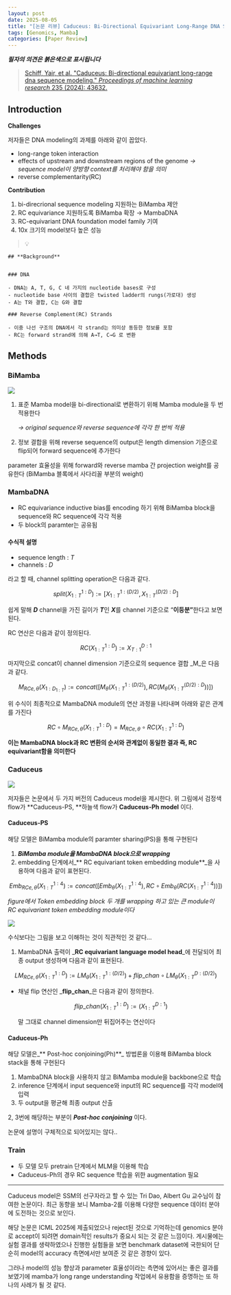 ```yaml
---
layout: post
date: 2025-08-05
title: "[논문 리뷰] Caduceus: Bi-Directional Equivariant Long-Range DNA Sequence Modeling"
tags: [Genomics, Mamba]
categories: [Paper Review]
---
```


<span class="notion-red">_**필자의 의견은 붉은색으로 표시됩니다**_</span>


> [Schiff, Yair, et al. "Caduceus: Bi-directional equivariant long-range dna sequence modeling." ](https://pmc.ncbi.nlm.nih.gov/articles/PMC12189541/)[_Proceedings of machine learning research_](https://pmc.ncbi.nlm.nih.gov/articles/PMC12189541/)[ 235 (2024): 43632.](https://pmc.ncbi.nlm.nih.gov/articles/PMC12189541/)



## Introduction


**Challenges**


저자들은 DNA modeling의 과제를 아래와 같이 꼽았다.

- long-range token interaction
- effects of upstream and downstream regions of the genome 
_→ sequence model이 양방향 context를 처리해야 함을 의미_
- reverse complementarity(RC)

**Contribution**

1. bi-direcrional sequence modeling 지원하는 BiMamba 제안
1. RC equivariance 지원하도록 BiMamba 확장 → MambaDNA
1. RC-equivariant DNA foundation model family 기여
1. 10x 크기의 model보다 높은 성능

> 💡 


	## **Background**


	### DNA

	- DNA는 A, T, G, C 네 가지의 nucleotide bases로 구성
	- nucleotide base 사이의 결합은 twisted ladder의 rungs(가로대) 생성
	- A는 T와 결합, C는 G와 결합

	### Reverse Complement(RC) Strands

	- 이중 나선 구조의 DNA에서 각 strand는 의미상 동등한 정보를 포함
	- RC는 forward strand에 의해 A→T, C→G 로 변환


## Methods



### BiMamba


![](https://prod-files-secure.s3.us-west-2.amazonaws.com/542b861c-36a8-4051-84e5-8804b6728dba/2c247d59-7815-4980-99f0-8f0d21f445a7/image.png?X-Amz-Algorithm=AWS4-HMAC-SHA256&X-Amz-Content-Sha256=UNSIGNED-PAYLOAD&X-Amz-Credential=ASIAZI2LB466U6UNFBDR%2F20250912%2Fus-west-2%2Fs3%2Faws4_request&X-Amz-Date=20250912T090104Z&X-Amz-Expires=3600&X-Amz-Security-Token=IQoJb3JpZ2luX2VjELD%2F%2F%2F%2F%2F%2F%2F%2F%2F%2FwEaCXVzLXdlc3QtMiJIMEYCIQCrZGnk0Cr5ez4uziD9HLxItzRZia7RF7Wgxx6dCBu8SgIhAPS1r%2FKfEfub29VJqIEk2mZVZZXhrdXEeU8hVOOwGPXMKv8DCCkQABoMNjM3NDIzMTgzODA1IgymSLSJVKb2b2Sq0Aoq3AMbN9tE%2F9G05n6wooxl%2B5jv1c2dumu4oPKW%2F29OkyJ7Xgj69KflWfWOsAfdt958HBfHh1HdzMbS5jH%2FUhcihKjsEzStQ05h17bXtW5ebePd99B%2F0kPp4kMpOr8ZASWgPO9aR8GLIwW4RAjYl0viA5hWXIp7BKPOGoSsN8ugERc6Kgi2O%2F6He6UBYLInFvVtRoxeBCUpCDhIy1Vf1qFShELmCrvnUR41WWFgHm3rA4465VUJinKRS9NbHSUY%2FUNkw5379Um7Fz3lqICj9yL8zKhAUekRg93iFvrBwNJOdhNe25RajgYWEqu4nc5igbk6K%2BwbunfPY%2B%2FifNi3YSen0ABeaQbc%2B8mKAphl9MN2XAbf25ie9O6jxmXyHPMTXrN87L6XzcH%2Blv253iJkWnrVxZqQZ1Z8NJOrGQ%2B2WMNG5GuwhnQcUGmHwBgfyKgGHLM7srSHJSs%2Bio8TWALUrcX8J5DnpKyS1ir0gz3mRekiwJtkNkaj%2BmSpOCaEwEYDcQW8D0L%2BgDS5jxjRGmDp3NVsFKT3pwuCxCtFT6UcdQ8KtvPH2e%2Fy6UZ8JN0NkmN2jHV%2Bvlx8Am0zYqBMqiBOhjTa7XrIBrDHdkHtX0z%2B55OO%2BzKEqNY%2FeCXQjWq8kPOYoTDZlo%2FGBjqkAd0u6X4eLfCvo%2F9cU%2BNq2EqA%2BI06RPUMCqP2djdS6nqeLoltjgmwjHllzrGJGoqwkz4%2Ft4oqQNfBuyXiDoQ9Z0%2F0TvQUyzBD30nJzpGLXhJh%2BgIhyIboN3%2F35F5bumBJ8zYVRcWeMZ0%2F3C9YJc%2FjqMbB%2BnA%2BuhWLc7KF6KgDRHaSgV1WnAgRxnf1Q7gerAxrotXr2Bx47E60W6H0owJT1ju9P4KV&X-Amz-Signature=ac13d17ae9a6804950869c19a0f36c05522207245441fc8d5d4b94aee60d04cf&X-Amz-SignedHeaders=host&x-amz-checksum-mode=ENABLED&x-id=GetObject)

1. 표준 Mamba model을 bi-directional로 변환하기 위해 Mamba module을 두 번 적용한다

	_→ original sequence와 reverse sequence에 각각 한 번씩 적용_

1. 정보 결합을 위해 reverse sequence의 output은 length dimension 기준으로 flip되어 forward sequence에 추가한다

parameter 효율성을 위해 forward와 reverse mamba 간 projection weight를 공유한다 (BiMamba 블록에서 사다리꼴 부분의 weight)



### MambaDNA

- RC equivariance inductive bias를 encoding 하기 위해 BiMamba block을 sequence와 RC sequence에 각각 적용
- 두 block의 paramter는 공유됨


#### 수식적 설명

- sequence length : _T_
- channels : _D_

라고 할 때,  channel splitting operation은 다음과 같다.


$$
split(X^{1:D}_{1:T}):=[X^{1:(D/2)}_{1:T},X^{(D/2):D}_{1:T}]
$$


<span class="notion-red">쉽게 말해 </span><span class="notion-red">_**D**_</span><span class="notion-red"> channel을 가진 길이가 </span><span class="notion-red">_**T**_</span><span class="notion-red">인 </span><span class="notion-red">_**X**_</span><span class="notion-red">를 channel 기준으로 “</span><span class="notion-red">**이등분”**</span><span class="notion-red">한다고 보면 된다.</span>


RC 연산은 다음과 같이 정의된다.


$$
RC(X^{1:D}_{1:T}):=X^{D:1}_{T:1}
$$


마지막으로 concat이 channel dimension 기준으로의 sequence 결합 _M_은 다음과 같다.


$$
M_{RCe,\theta}(X_{1:D_{1:T}}):=concat([M_{\theta}(X^{1:(D/2)}_{1:T}),RC(M_{\theta}(X^{(D/2):D}_{1:T}))])
$$


위 수식이 최종적으로 MambaDNA module의 연산 과정을 나타내며 아래와 같은 관계를 가진다


$$
RC\circ M_{RCe,\theta}(X^{1:D}_{1:T}) = M_{RCe,\theta} \circ RC(X^{1:D}_{1:T})
$$


**이는 MambaDNA block과 RC 변환의 순서와 관계없이 동일한 결과 즉, RC equivariant함을 의미한다**



### Caduceus


![](https://prod-files-secure.s3.us-west-2.amazonaws.com/542b861c-36a8-4051-84e5-8804b6728dba/f94a60d7-8145-473b-aef9-7c68d3ec604a/image.png?X-Amz-Algorithm=AWS4-HMAC-SHA256&X-Amz-Content-Sha256=UNSIGNED-PAYLOAD&X-Amz-Credential=ASIAZI2LB466U6UNFBDR%2F20250912%2Fus-west-2%2Fs3%2Faws4_request&X-Amz-Date=20250912T090104Z&X-Amz-Expires=3600&X-Amz-Security-Token=IQoJb3JpZ2luX2VjELD%2F%2F%2F%2F%2F%2F%2F%2F%2F%2FwEaCXVzLXdlc3QtMiJIMEYCIQCrZGnk0Cr5ez4uziD9HLxItzRZia7RF7Wgxx6dCBu8SgIhAPS1r%2FKfEfub29VJqIEk2mZVZZXhrdXEeU8hVOOwGPXMKv8DCCkQABoMNjM3NDIzMTgzODA1IgymSLSJVKb2b2Sq0Aoq3AMbN9tE%2F9G05n6wooxl%2B5jv1c2dumu4oPKW%2F29OkyJ7Xgj69KflWfWOsAfdt958HBfHh1HdzMbS5jH%2FUhcihKjsEzStQ05h17bXtW5ebePd99B%2F0kPp4kMpOr8ZASWgPO9aR8GLIwW4RAjYl0viA5hWXIp7BKPOGoSsN8ugERc6Kgi2O%2F6He6UBYLInFvVtRoxeBCUpCDhIy1Vf1qFShELmCrvnUR41WWFgHm3rA4465VUJinKRS9NbHSUY%2FUNkw5379Um7Fz3lqICj9yL8zKhAUekRg93iFvrBwNJOdhNe25RajgYWEqu4nc5igbk6K%2BwbunfPY%2B%2FifNi3YSen0ABeaQbc%2B8mKAphl9MN2XAbf25ie9O6jxmXyHPMTXrN87L6XzcH%2Blv253iJkWnrVxZqQZ1Z8NJOrGQ%2B2WMNG5GuwhnQcUGmHwBgfyKgGHLM7srSHJSs%2Bio8TWALUrcX8J5DnpKyS1ir0gz3mRekiwJtkNkaj%2BmSpOCaEwEYDcQW8D0L%2BgDS5jxjRGmDp3NVsFKT3pwuCxCtFT6UcdQ8KtvPH2e%2Fy6UZ8JN0NkmN2jHV%2Bvlx8Am0zYqBMqiBOhjTa7XrIBrDHdkHtX0z%2B55OO%2BzKEqNY%2FeCXQjWq8kPOYoTDZlo%2FGBjqkAd0u6X4eLfCvo%2F9cU%2BNq2EqA%2BI06RPUMCqP2djdS6nqeLoltjgmwjHllzrGJGoqwkz4%2Ft4oqQNfBuyXiDoQ9Z0%2F0TvQUyzBD30nJzpGLXhJh%2BgIhyIboN3%2F35F5bumBJ8zYVRcWeMZ0%2F3C9YJc%2FjqMbB%2BnA%2BuhWLc7KF6KgDRHaSgV1WnAgRxnf1Q7gerAxrotXr2Bx47E60W6H0owJT1ju9P4KV&X-Amz-Signature=876a67efde962f99463b19ba92a33d7e9066c00a4498b30703a972a05adc8342&X-Amz-SignedHeaders=host&x-amz-checksum-mode=ENABLED&x-id=GetObject)


저자들은 논문에서 두 가지 버전의 Caduceus model을 제시한다. 위 그림에서 검정색 flow가 **Caduceus-PS, **하늘색 flow가 **Caduceus-Ph model** 이다.



#### Caduceus-PS


해당 모델은 BiMamba module의 paramter sharing(PS)을 통해 구현된다

1. _**BiMamba module을 MambaDNA block으로 wrapping**_
1. embedding 단계에서_** RC equivariant token embedding module**_을 사용하며 다음과 같이 표현된다.

$$
Emb_{RCe,\theta}(X^{1:4}_{1:T}):=concat([Emb_{\theta}(X^{1:4}_{1:T}),RC \circ Emb_{\theta}(RC(X^{1:4}_{1:T}))])
$$


_figure에서 Token embedding block 두 개를 wrapping 하고 있는 큰 module이 RC equivariant token embedding module이다_


![](https://prod-files-secure.s3.us-west-2.amazonaws.com/542b861c-36a8-4051-84e5-8804b6728dba/b175e4da-71eb-4e91-8c23-a06dabe673c9/image.png?X-Amz-Algorithm=AWS4-HMAC-SHA256&X-Amz-Content-Sha256=UNSIGNED-PAYLOAD&X-Amz-Credential=ASIAZI2LB466U6UNFBDR%2F20250912%2Fus-west-2%2Fs3%2Faws4_request&X-Amz-Date=20250912T090104Z&X-Amz-Expires=3600&X-Amz-Security-Token=IQoJb3JpZ2luX2VjELD%2F%2F%2F%2F%2F%2F%2F%2F%2F%2FwEaCXVzLXdlc3QtMiJIMEYCIQCrZGnk0Cr5ez4uziD9HLxItzRZia7RF7Wgxx6dCBu8SgIhAPS1r%2FKfEfub29VJqIEk2mZVZZXhrdXEeU8hVOOwGPXMKv8DCCkQABoMNjM3NDIzMTgzODA1IgymSLSJVKb2b2Sq0Aoq3AMbN9tE%2F9G05n6wooxl%2B5jv1c2dumu4oPKW%2F29OkyJ7Xgj69KflWfWOsAfdt958HBfHh1HdzMbS5jH%2FUhcihKjsEzStQ05h17bXtW5ebePd99B%2F0kPp4kMpOr8ZASWgPO9aR8GLIwW4RAjYl0viA5hWXIp7BKPOGoSsN8ugERc6Kgi2O%2F6He6UBYLInFvVtRoxeBCUpCDhIy1Vf1qFShELmCrvnUR41WWFgHm3rA4465VUJinKRS9NbHSUY%2FUNkw5379Um7Fz3lqICj9yL8zKhAUekRg93iFvrBwNJOdhNe25RajgYWEqu4nc5igbk6K%2BwbunfPY%2B%2FifNi3YSen0ABeaQbc%2B8mKAphl9MN2XAbf25ie9O6jxmXyHPMTXrN87L6XzcH%2Blv253iJkWnrVxZqQZ1Z8NJOrGQ%2B2WMNG5GuwhnQcUGmHwBgfyKgGHLM7srSHJSs%2Bio8TWALUrcX8J5DnpKyS1ir0gz3mRekiwJtkNkaj%2BmSpOCaEwEYDcQW8D0L%2BgDS5jxjRGmDp3NVsFKT3pwuCxCtFT6UcdQ8KtvPH2e%2Fy6UZ8JN0NkmN2jHV%2Bvlx8Am0zYqBMqiBOhjTa7XrIBrDHdkHtX0z%2B55OO%2BzKEqNY%2FeCXQjWq8kPOYoTDZlo%2FGBjqkAd0u6X4eLfCvo%2F9cU%2BNq2EqA%2BI06RPUMCqP2djdS6nqeLoltjgmwjHllzrGJGoqwkz4%2Ft4oqQNfBuyXiDoQ9Z0%2F0TvQUyzBD30nJzpGLXhJh%2BgIhyIboN3%2F35F5bumBJ8zYVRcWeMZ0%2F3C9YJc%2FjqMbB%2BnA%2BuhWLc7KF6KgDRHaSgV1WnAgRxnf1Q7gerAxrotXr2Bx47E60W6H0owJT1ju9P4KV&X-Amz-Signature=a1e8cb4360d7411d8c8f0c75e20d5a5806f6ea5422521360f6a3309b2e526c54&X-Amz-SignedHeaders=host&x-amz-checksum-mode=ENABLED&x-id=GetObject)


<span class="notion-red">수식보다는 그림을 보고 이해하는 것이 직관적인 것 같다…</span>

1. MambaDNA 출력이 _**RC equivariant language model head**_에 전달되어 최종 output 생성하며 다음과 같이 표현된다.

$$
LM_{RCe,\theta}(X^{1:D}_{1:T}):= LM_{\theta}(X^{1:(D/2)}_{1:T})+flip\_chan\circ LM_{\theta}(X^{D:(D/2)}_{1:T})
$$

- 채널 flip 연산인 _**flip\_chan**_은 다음과 같이 정의한다.

	$$
	flip\_chan(X^{1:D}_{1:T}):=(X^{D:1}_{1:T})
	$$


	말 그대로 channel dimension만 뒤집어주는 연산이다



#### Caduceus-Ph


해당 모델은_** Post-hoc conjoining(Ph)**_ 방법론을 이용해 BiMamba block stack을 통해 구현된다

1. MambaDNA block을 사용하지 않고 BiMamba module을 backbone으로 학습
1. inference 단계에서 input sequence와 input의 RC sequence를 각각 model에 입력
1. 두 output을 평균해 최종 output 산출

2, 3번에 해당하는 부분이 _**Post-hoc conjoining**_ 이다.


<span class="notion-red">논문에 설명이 구체적으로 되어있지는 않다..</span>



### Train

- 두 모델 모두 pretrain 단계에서 MLM을 이용해 학습
- Caduceus-Ph의 경우 RC sequence 학습을 위한 augmentation 필요

---


<span class="notion-red">Caduceus model은 SSM의 선구자라고 할 수 있는 Tri Dao, Albert Gu 교수님이 참여한 논문이다. 최근 동향을 보니 Mamba-2를 이용해 다양한 sequence 데이터 분야에 도전하는 것으로 보인다.</span>


<span class="notion-red">해당 논문은 ICML 2025에 제출되었으나 reject된 것으로 기억하는데 genomics 분야로 accept이 되려면 domain적인 results가 중요시 되는 것 같은 느낌이다. 게시물에는 실험 결과를 생략하였으나 진행한 실험들을 보면 benchmark dataset에 국한되어 단순히 model의 accuracy 측면에서만 보여준 것 같은 경향이 있다.</span>


<span class="notion-red">그러나 model의 성능 향상과 parameter 효율성이라는 측면에 있어서는 좋은 결과를 보였기에 mamba가 long range understanding 작업에서 유용함을 증명하는 또 하나의 사례가 될 것 같다.</span>


